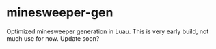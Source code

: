 # minesweeper-gen
Optimized minesweeper generation in Luau.
This is very early build, not much use for now. Update soon?
